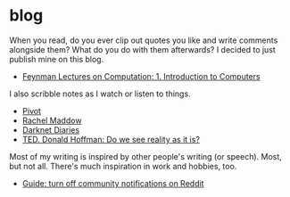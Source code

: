 # blog

When you read, do you ever clip out quotes you like and write comments alongside them? What do you do with them afterwards? I decided to just publish mine on this blog.

* [Feynman Lectures on Computation: 1. Introduction to Computers](/2025/09/23/Feynman_Lectures_on_Computation_01.md)

I also scribble notes as I watch or listen to things.

* [Pivot](/series/pivot.md)
* [Rachel Maddow](/series/maddow.md)
* [Darknet Diaries](/series/darknetdiaries.md)
* [TED. Donald Hoffman: Do we see reality as it is?](/2025/09/22/ted_donald_hoffman_do_we_see_reality_as_it_is.md)

Most of my writing is inspired by other people's writing (or speech). Most, but not all. There's much inspiration in work and hobbies, too.

* [Guide: turn off community notifications on Reddit](/2025/09/23/guide-turn-off-community-notifications-on-reddit.md)
